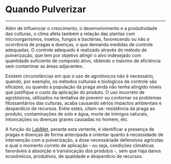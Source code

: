 # Quando Pulverizar

---

Além de influenciar o crescimento, o desenvolvimento e a produtividade das culturas, o clima afeta também a relação das plantas com microorganismos, insetos, fungos e bactérias, favorecendo ou não a ocorrência de pragas e doenças, o que demanda medidas de controle adequadas. O controle adequado é realizado através do método de pulverização, que tem por objetivo atingir o alvo indesejado com quantidade suficiente de composto ativo, obtendo o máximo de eficiência sem contaminar as áreas adjacentes. 

Existem circunstâncias em que o uso de agrotóxicos não é necessário, quando, por exemplo, os métodos culturais e biológicos de controle são eficazes, ou quando a população da praga ainda não tenha atingido níveis que justifique o custo da aplicação do produto. O uso incorreto de agrotóxicos, utilizados na tentativa de prevenir ou contornar os problemas fitossanitários das culturas, acaba causando sérios impactos ambientais e desperdício de recursos. Entre estes, citam-se: resistência da praga ao produto, contaminações de solo e água, morte de inimigos naturais, intoxicações ou doenças graves causadas no homem, etc.

A função do [LabMet](/introducao.md), perante esta vertente, é identificar a presença de pragas e doenças de forma antecipada e orientar quanto à necessidade de intervenção com a pulverização, a dose necessáriade defensivos agrícolas e qual o momento correto de aplicação - ou seja, condições climáticas favoráveis à absorção e translocação dos produtos -, sem que haja danos econômicos, produtivos, de qualidade e desperdício de recursos.

